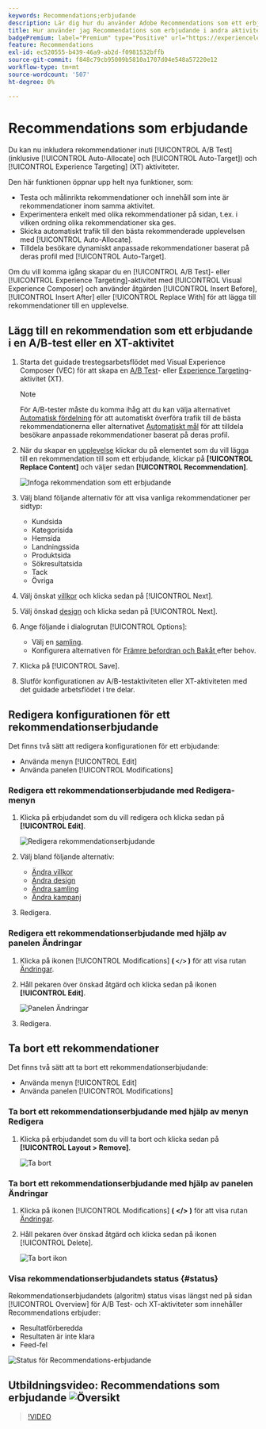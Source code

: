 ```yaml
---
keywords: Recommendations;erbjudande
description: Lär dig hur du använder Adobe Recommendations som ett erbjudande i A/B-tester (inklusive Automatisk allokering och Automatiskt mål) och Experience Targeting-aktiviteter (XT).
title: Hur använder jag Recommendations som erbjudande i andra aktivitetstyper?
badgePremium: label="Premium" type="Positive" url="https://experienceleague.adobe.com/docs/target/using/introduction/intro.html?lang=sv-SE#premium newtab=true" tooltip="Se vad som ingår i Target Premium."
feature: Recommendations
exl-id: ec520555-b439-46a9-ab2d-f0981532bffb
source-git-commit: f848c79cb95009b5810a1707d04e548a57220e12
workflow-type: tm+mt
source-wordcount: '507'
ht-degree: 0%

---
```


# Recommendations som erbjudande

Du kan nu inkludera rekommendationer inuti [!UICONTROL A/B Test] (inklusive [!UICONTROL Auto-Allocate] och [!UICONTROL Auto-Target]) och [!UICONTROL Experience Targeting] (XT) aktiviteter.

Den här funktionen öppnar upp helt nya funktioner, som:

* Testa och målinrikta rekommendationer och innehåll som inte är rekommendationer inom samma aktivitet.
* Experimentera enkelt med olika rekommendationer på sidan, t.ex. i vilken ordning olika rekommendationer ska ges.
* Skicka automatiskt trafik till den bästa rekommenderade upplevelsen med [!UICONTROL Auto-Allocate].
* Tilldela besökare dynamiskt anpassade rekommendationer baserat på deras profil med [!UICONTROL Auto-Target].

Om du vill komma igång skapar du en [!UICONTROL A/B Test]- eller [!UICONTROL Experience Targeting]-aktivitet med [!UICONTROL Visual Experience Composer] och använder åtgärden [!UICONTROL Insert Before], [!UICONTROL Insert After] eller [!UICONTROL Replace With] för att lägga till rekommendationer till en upplevelse.

## Lägg till en rekommendation som ett erbjudande i en A/B-test eller en XT-aktivitet

1. Starta det guidade trestegsarbetsflödet med Visual Experience Composer (VEC) för att skapa en [A/B Test](/help/main/c-activities/t-test-ab/t-test-create-ab/test-create-ab.md)- eller [Experience Targeting](/help/main/c-activities/t-experience-target/t-xt-create/xt-create.md)-aktivitet (XT).

   >[!NOTE]
   >
   >För A/B-tester måste du komma ihåg att du kan välja alternativet [Automatisk fördelning](/help/main/c-activities/automated-traffic-allocation/automated-traffic-allocation.md) för att automatiskt överföra trafik till de bästa rekommendationerna eller alternativet [Automatiskt mål](/help/main/c-activities/auto-target/auto-target-to-optimize.md) för att tilldela besökare anpassade rekommendationer baserat på deras profil.

1. När du skapar en [upplevelse](/help/main/c-experiences/c-visual-experience-composer/viztarget-options.md) klickar du på elementet som du vill lägga till en rekommendation till som ett erbjudande, klickar på **[!UICONTROL Replace Content]** och väljer sedan **[!UICONTROL Recommendation]**.

   ![Infoga rekommendation som ett erbjudande](/help/main/c-recommendations/t-create-recs-activity/assets/recs-as-offer.png)

1. Välj bland följande alternativ för att visa vanliga rekommendationer per sidtyp:

   * Kundsida
   * Kategorisida
   * Hemsida
   * Landningssida
   * Produktsida
   * Sökresultatsida
   * Tack
   * Övriga

1. Välj önskat [villkor](/help/main/c-recommendations/c-algorithms/algorithms.md) och klicka sedan på [!UICONTROL Next].
1. Välj önskad [design](/help/main/c-recommendations/c-design-overview/design-overview.md) och klicka sedan på [!UICONTROL Next].
1. Ange följande i dialogrutan [!UICONTROL Options]:

   * Välj en [samling](/help/main/c-recommendations/c-products/collections.md).
   * Konfigurera alternativen för [Främre befordran och Bakåt ](/help/main/c-recommendations/t-create-recs-activity/adding-promotions.md) efter behov.

1. Klicka på [!UICONTROL Save].
1. Slutför konfigurationen av A/B-testaktiviteten eller XT-aktiviteten med det guidade arbetsflödet i tre delar.

## Redigera konfigurationen för ett rekommendationserbjudande

Det finns två sätt att redigera konfigurationen för ett erbjudande:

* Använda menyn [!UICONTROL Edit]
* Använda panelen [!UICONTROL Modifications]

### Redigera ett rekommendationserbjudande med Redigera-menyn

1. Klicka på erbjudandet som du vill redigera och klicka sedan på **[!UICONTROL Edit]**.

   ![Redigera rekommendationserbjudande](/help/main/c-recommendations/assets/recs-offer-edit.png)

1. Välj bland följande alternativ:

   * [Ändra villkor](/help/main/c-recommendations/c-algorithms/algorithms.md)
   * [Ändra design](/help/main/c-recommendations/c-design-overview/design-overview.md)
   * [Ändra samling](/help/main/c-recommendations/c-products/collections.md)
   * [Ändra kampanj](/help/main/c-recommendations/t-create-recs-activity/adding-promotions.md)

1. Redigera.

### Redigera ett rekommendationserbjudande med hjälp av panelen Ändringar

1. Klicka på ikonen [!UICONTROL Modifications] **( `</>` )** för att visa rutan [Ändringar](/help/main/c-experiences/c-visual-experience-composer/c-vec-code-editor/vec-code-editor.md).
1. Håll pekaren över önskad åtgärd och klicka sedan på ikonen **[!UICONTROL Edit]**.

   ![Panelen Ändringar](/help/main/c-recommendations/assets/recs-offer-modifications.png)

1. Redigera.

## Ta bort ett rekommendationer

Det finns två sätt att ta bort ett rekommendationserbjudande:

* Använda menyn [!UICONTROL Edit]
* Använda panelen [!UICONTROL Modifications]

### Ta bort ett rekommendationserbjudande med hjälp av menyn Redigera

1. Klicka på erbjudandet som du vill ta bort och klicka sedan på **[!UICONTROL Layout > Remove]**.

   ![Ta bort](/help/main/c-recommendations/assets/recs-offer-remove.png)

### Ta bort ett rekommendationserbjudande med hjälp av panelen Ändringar

1. Klicka på ikonen [!UICONTROL Modifications] **( &lt;/> )** för att visa rutan [Ändringar](/help/main/c-experiences/c-visual-experience-composer/c-vec-code-editor/vec-code-editor.md).
1. Håll pekaren över önskad åtgärd och klicka sedan på ikonen [!UICONTROL Delete].

   ![Ta bort ikon](/help/main/c-recommendations/assets/recs-offer-delete.png)

### Visa rekommendationserbjudandets status {#status}

Rekommendationserbjudandets (algoritm) status visas längst ned på sidan [!UICONTROL Overview] för A/B Test- och XT-aktiviteter som innehåller Recommendations erbjuder:

* Resultatförberedda
* Resultaten är inte klara
* Feed-fel

![Status för Recommendations-erbjudande](/help/main/c-recommendations/assets/recs-offer-status.png)

## Utbildningsvideo: Recommendations som erbjudande ![Översikt](/help/main/assets/overview.png)

>[!VIDEO](https://video.tv.adobe.com/v/28878)
